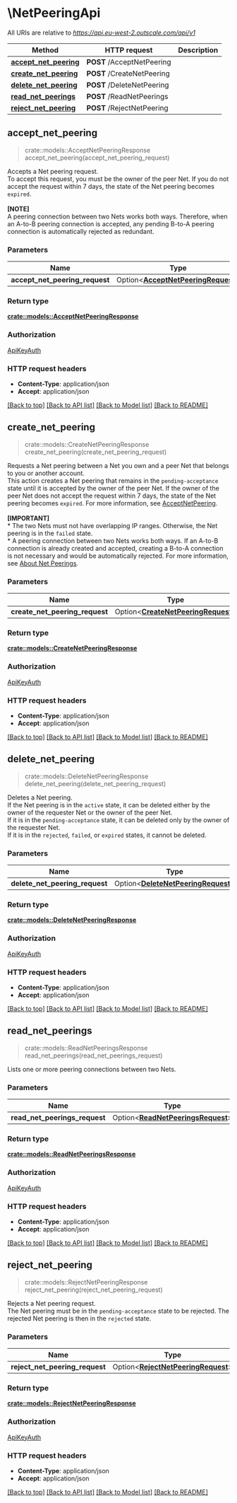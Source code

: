 # \NetPeeringApi

All URIs are relative to *https://api.eu-west-2.outscale.com/api/v1*

Method | HTTP request | Description
------------- | ------------- | -------------
[**accept_net_peering**](NetPeeringApi.md#accept_net_peering) | **POST** /AcceptNetPeering | 
[**create_net_peering**](NetPeeringApi.md#create_net_peering) | **POST** /CreateNetPeering | 
[**delete_net_peering**](NetPeeringApi.md#delete_net_peering) | **POST** /DeleteNetPeering | 
[**read_net_peerings**](NetPeeringApi.md#read_net_peerings) | **POST** /ReadNetPeerings | 
[**reject_net_peering**](NetPeeringApi.md#reject_net_peering) | **POST** /RejectNetPeering | 



## accept_net_peering

> crate::models::AcceptNetPeeringResponse accept_net_peering(accept_net_peering_request)


Accepts a Net peering request.<br /> To accept this request, you must be the owner of the peer Net. If you do not accept the request within 7 days, the state of the Net peering becomes `expired`.<br /><br />  **[NOTE]**<br /> A peering connection between two Nets works both ways. Therefore, when an A-to-B peering connection is accepted, any pending B-to-A peering connection is automatically rejected as redundant.

### Parameters


Name | Type | Description  | Required | Notes
------------- | ------------- | ------------- | ------------- | -------------
**accept_net_peering_request** | Option<[**AcceptNetPeeringRequest**](AcceptNetPeeringRequest.md)> |  |  |

### Return type

[**crate::models::AcceptNetPeeringResponse**](AcceptNetPeeringResponse.md)

### Authorization

[ApiKeyAuth](../README.md#ApiKeyAuth)

### HTTP request headers

- **Content-Type**: application/json
- **Accept**: application/json

[[Back to top]](#) [[Back to API list]](../README.md#documentation-for-api-endpoints) [[Back to Model list]](../README.md#documentation-for-models) [[Back to README]](../README.md)


## create_net_peering

> crate::models::CreateNetPeeringResponse create_net_peering(create_net_peering_request)


Requests a Net peering between a Net you own and a peer Net that belongs to you or another account.<br /> This action creates a Net peering that remains in the `pending-acceptance` state until it is accepted by the owner of the peer Net. If the owner of the peer Net does not accept the request within 7 days, the state of the Net peering becomes `expired`. For more information, see [AcceptNetPeering](#acceptnetpeering).<br /><br />  **[IMPORTANT]**<br /> * The two Nets must not have overlapping IP ranges. Otherwise, the Net peering is in the `failed` state.<br /> * A peering connection between two Nets works both ways. If an A-to-B connection is already created and accepted, creating a B-to-A connection is not necessary and would be automatically rejected.  For more information, see [About Net Peerings](https://docs.outscale.com/en/userguide/About-Net-Peerings.html).

### Parameters


Name | Type | Description  | Required | Notes
------------- | ------------- | ------------- | ------------- | -------------
**create_net_peering_request** | Option<[**CreateNetPeeringRequest**](CreateNetPeeringRequest.md)> |  |  |

### Return type

[**crate::models::CreateNetPeeringResponse**](CreateNetPeeringResponse.md)

### Authorization

[ApiKeyAuth](../README.md#ApiKeyAuth)

### HTTP request headers

- **Content-Type**: application/json
- **Accept**: application/json

[[Back to top]](#) [[Back to API list]](../README.md#documentation-for-api-endpoints) [[Back to Model list]](../README.md#documentation-for-models) [[Back to README]](../README.md)


## delete_net_peering

> crate::models::DeleteNetPeeringResponse delete_net_peering(delete_net_peering_request)


Deletes a Net peering.<br /> If the Net peering is in the `active` state, it can be deleted either by the owner of the requester Net or the owner of the peer Net.<br /> If it is in the `pending-acceptance` state, it can be deleted only by the owner of the requester Net.<br /> If it is in the `rejected`, `failed`, or `expired` states, it cannot be deleted.

### Parameters


Name | Type | Description  | Required | Notes
------------- | ------------- | ------------- | ------------- | -------------
**delete_net_peering_request** | Option<[**DeleteNetPeeringRequest**](DeleteNetPeeringRequest.md)> |  |  |

### Return type

[**crate::models::DeleteNetPeeringResponse**](DeleteNetPeeringResponse.md)

### Authorization

[ApiKeyAuth](../README.md#ApiKeyAuth)

### HTTP request headers

- **Content-Type**: application/json
- **Accept**: application/json

[[Back to top]](#) [[Back to API list]](../README.md#documentation-for-api-endpoints) [[Back to Model list]](../README.md#documentation-for-models) [[Back to README]](../README.md)


## read_net_peerings

> crate::models::ReadNetPeeringsResponse read_net_peerings(read_net_peerings_request)


Lists one or more peering connections between two Nets.

### Parameters


Name | Type | Description  | Required | Notes
------------- | ------------- | ------------- | ------------- | -------------
**read_net_peerings_request** | Option<[**ReadNetPeeringsRequest**](ReadNetPeeringsRequest.md)> |  |  |

### Return type

[**crate::models::ReadNetPeeringsResponse**](ReadNetPeeringsResponse.md)

### Authorization

[ApiKeyAuth](../README.md#ApiKeyAuth)

### HTTP request headers

- **Content-Type**: application/json
- **Accept**: application/json

[[Back to top]](#) [[Back to API list]](../README.md#documentation-for-api-endpoints) [[Back to Model list]](../README.md#documentation-for-models) [[Back to README]](../README.md)


## reject_net_peering

> crate::models::RejectNetPeeringResponse reject_net_peering(reject_net_peering_request)


Rejects a Net peering request.<br /> The Net peering must be in the `pending-acceptance` state to be rejected. The rejected Net peering is then in the `rejected` state.

### Parameters


Name | Type | Description  | Required | Notes
------------- | ------------- | ------------- | ------------- | -------------
**reject_net_peering_request** | Option<[**RejectNetPeeringRequest**](RejectNetPeeringRequest.md)> |  |  |

### Return type

[**crate::models::RejectNetPeeringResponse**](RejectNetPeeringResponse.md)

### Authorization

[ApiKeyAuth](../README.md#ApiKeyAuth)

### HTTP request headers

- **Content-Type**: application/json
- **Accept**: application/json

[[Back to top]](#) [[Back to API list]](../README.md#documentation-for-api-endpoints) [[Back to Model list]](../README.md#documentation-for-models) [[Back to README]](../README.md)

